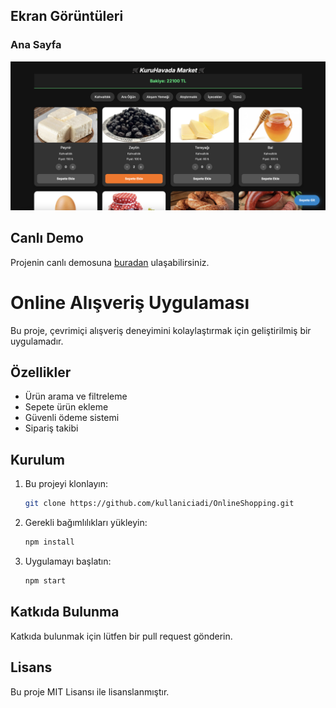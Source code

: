 ## Ekran Görüntüleri
### Ana Sayfa
![Ana Sayfa](ss1.jpg)

## Canlı Demo
Projenin canlı demosuna [buradan](https://online-shopping-six-lime.vercel.app) ulaşabilirsiniz.

# Online Alışveriş Uygulaması

Bu proje, çevrimiçi alışveriş deneyimini kolaylaştırmak için geliştirilmiş bir uygulamadır.

## Özellikler
- Ürün arama ve filtreleme
- Sepete ürün ekleme
- Güvenli ödeme sistemi
- Sipariş takibi

## Kurulum
1. Bu projeyi klonlayın:
    ```bash
    git clone https://github.com/kullaniciadi/OnlineShopping.git
    ```
2. Gerekli bağımlılıkları yükleyin:
    ```bash
    npm install
    ```
3. Uygulamayı başlatın:
    ```bash
    npm start
    ```

## Katkıda Bulunma
Katkıda bulunmak için lütfen bir pull request gönderin.

## Lisans
Bu proje MIT Lisansı ile lisanslanmıştır.